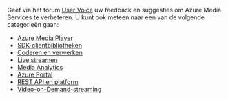 Geef via het forum [User Voice](http://go.microsoft.com/fwlink/?linkid=698785&clcid=0x409) uw feedback en suggesties om Azure Media Services te verbeteren. U kunt ook meteen naar een van de volgende categorieën gaan:

* [Azure Media Player](https://feedback.azure.com/forums/169396-media-services/category/109320-azure-media-player/)
* [SDK-clientbibliotheken](https://feedback.azure.com/forums/169396-media-services/category/144435-client-sdks/)
* 
  [Coderen en verwerken](https://feedback.azure.com/forums/169396-media-services/category/144411-encoding-and-processing/)
* [Live streamen](https://feedback.azure.com/forums/169396-media-services/category/144414-live-streaming/)
* [Media Analytics](https://feedback.azure.com/forums/169396-media-services/category/146181-media-analytics)
* [Azure Portal](https://feedback.azure.com/forums/169396-media-services/category/144432-portal/)
* [REST API en platform](https://feedback.azure.com/forums/169396-media-services/category/144423-rest-api-and-platform/)
* [Video-on-Demand-streaming](https://feedback.azure.com/forums/169396-media-services/category/144429-vod-streaming/)
